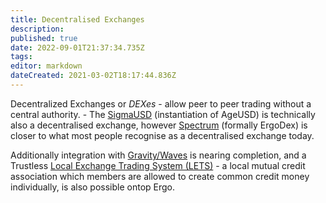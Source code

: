 ```yaml
---
title: Decentralised Exchanges
description: 
published: true
date: 2022-09-01T21:37:34.735Z
tags: 
editor: markdown
dateCreated: 2021-03-02T18:17:44.836Z
---
```


Decentralized Exchanges or *DEXes* - allow peer to peer trading without a central authority. - The [SigmaUSD](/SigmaUSD) (instantiation of AgeUSD) is technically also a decentralised exchange, however [Spectrum](/en/dApps/ergodex) (formally ErgoDex) is closer to what most people recognise as a decentralised exchange today.

Additionally integration with [Gravity/Waves](gravity) is nearing completion, and a Trustless  [Local Exchange Trading System (LETS)](/dex/Local-Exchange-Trading-System) - a local mutual credit association which members are allowed to create common credit money individually, is also possible ontop Ergo.